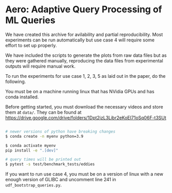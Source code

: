 # Aero: Adaptive Query Processing of ML Queries

We have created this archive for avilability and partial reproducibility. Most experiments can be run automatically but use case 4 will require some effort to set up properly.

We have included the scripts to generate the plots from raw data files but as they were gathered manually, reproducing the data files from experimental outputs will require manual work.

To run the experiments for use case 1, 2, 3, 5 as laid out in the paper, do the following.

You must be on a machine running linux that has NVidia GPUs and has conda installed.

Before getting started, you must download the necessary videos and store them at `data/`. They can be found at https://drive.google.com/drive/folders/1Dpt2jzL3Libr2eKoEI71oSq06F-t3SUt

```sh

# newer versions of python have breaking changes
$ conda create -n myenv python=3.9

$ conda activate myenv
pip install -e ".[dev]"

# query times will be printed out
$ pytest -s test/benchmark_tests/eddies
```

If you want to run use case 4, you must be on a version of linux with a new enough version of GLIBC and uncomment line 241 in `udf_bootstrap_queries.py`.
